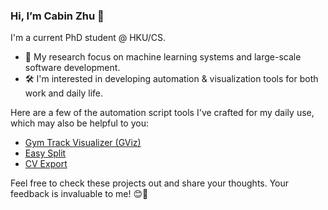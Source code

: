 ### Hi, I’m Cabin Zhu 👋

I'm a current PhD student @ HKU/CS.

- 🌱 My research focus on machine learning systems and large-scale software development.
- 🛠️ I'm interested in developing automation & visualization tools for both work and daily life.

Here are a few of the automation script tools I've crafted for my daily use, which may also be helpful to you:
- [Gym Track Visualizer (GViz)](https://github.com/cabinz/gym-track-visualizer)
- [Easy Split](https://github.com/cabinz/easy-split)
- [CV Export](https://github.com/cabinz/CV-Export)

Feel free to check these projects out and share your thoughts. Your feedback is invaluable to me! 😊🚀
